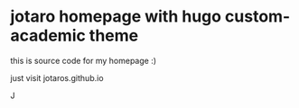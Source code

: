 # jotaro homepage with hugo custom-academic theme

this is source code for my homepage :)

just visit jotaros.github.io

J